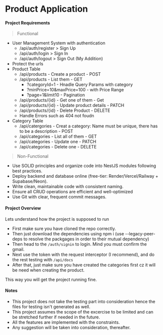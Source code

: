 # Product Application

#### Project Requirements
> Functional
- User Management System with authentication
    * /api/auth/register > Sign Up
    * /api/auth/login > Sign In
    * /api/auth/logout > Sign Out (My Addition)
- Protect the urls
- Product Table
    * /api/products - Create a product - POST
    * /api/products - List them - GET
        - ?categoryId=1 - Hnadle Query Params with category
        - ?minPrice=10&maxPrice=100  - with Price Range
        - ?page=1&limit10 - Pagination
    * /api/products/{id} - Get one of them - Get
    * /api/products/{id} - Update product details - PATCH
    * /api/products/{id} - Delete Product - DELETE
    * Handle Errors such as 404 not foudn
- Category Table
    * /api/catergories - Creat a category: Name must be unique, there has to be a description - POST
    * /api/categories - List all of them - GET
    * /api/categories - Update one - PATCH
    * /api/categories - Delete one - DELETE

> Non-Functional
- Use SOLID principles and organize code into NestJS modules following best practices.
- Deploy backend and database online (free-tier: Render/Vercel/Railway + Supabase/Neon).
- Write clean, maintainable code with consistent naming.
- Ensure all CRUD operations are efficient and well-optimized
- Use Git with clear, frequent commit messages.

#### Project Overview
Lets understand how the project is supposed to run
- First make sure you have cloned the repo correctly.
- Then just download the dependencies using npm i (use --legacy-peer-deps to resolve the packgages in order to their mutual dependency)
- Then head to the `/auth/signin` to login. Mind you must confirm the gmail.
- Next use the token with the request interceptor (I recommend), and do the rest testing with `/api/docs`
- After that, just make sure you have created the categories first cz it will be need when creating the product.

This way you will get the project running fine.

#### Notes
* This project does not take the testing part into consideration hence the files for testing isn't generated as well.
* This project assumes the scope of the excercise to be limited and can be stretched further if needed in the future.
* All the features are implemented with the constraints.
* Any suggestion will be taken into consideration, thereafter.
